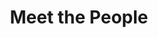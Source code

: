 ---
layout: people
title: Meet the People
name: "Jiayuan Ding"
position: "Visiting Researcher"
current: true
headshot: "jiayuan.png"
google_scholar: "https://scholar.google.com/citations?user=7lwkXGEAAAAJ&hl=en"
twitter: ""
---